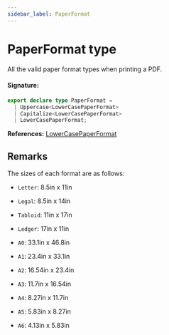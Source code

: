 ```yaml
---
sidebar_label: PaperFormat
---
```


# PaperFormat type

All the valid paper format types when printing a PDF.

#### Signature:

```typescript
export declare type PaperFormat =
  | Uppercase<LowerCasePaperFormat>
  | Capitalize<LowerCasePaperFormat>
  | LowerCasePaperFormat;
```

**References:** [LowerCasePaperFormat](./puppeteer.lowercasepaperformat.md)

## Remarks

The sizes of each format are as follows:

- `Letter`: 8.5in x 11in

- `Legal`: 8.5in x 14in

- `Tabloid`: 11in x 17in

- `Ledger`: 17in x 11in

- `A0`: 33.1in x 46.8in

- `A1`: 23.4in x 33.1in

- `A2`: 16.54in x 23.4in

- `A3`: 11.7in x 16.54in

- `A4`: 8.27in x 11.7in

- `A5`: 5.83in x 8.27in

- `A6`: 4.13in x 5.83in

